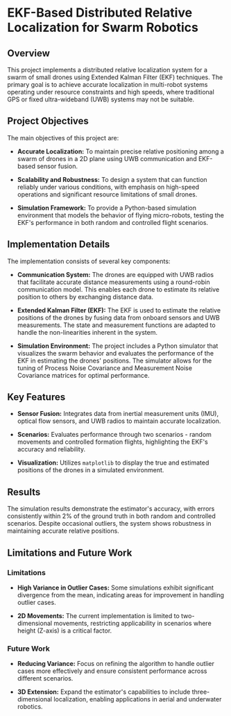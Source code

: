 # EKF-Based Distributed Relative Localization for Swarm Robotics

## Overview

This project implements a distributed relative localization system for a swarm of small drones using Extended Kalman Filter (EKF) techniques. The primary goal is to achieve accurate localization in multi-robot systems operating under resource constraints and high speeds, where traditional GPS or fixed ultra-wideband (UWB) systems may not be suitable.

## Project Objectives

The main objectives of this project are:

- **Accurate Localization:** To maintain precise relative positioning among a swarm of drones in a 2D plane using UWB communication and EKF-based sensor fusion.

- **Scalability and Robustness:** To design a system that can function reliably under various conditions, with emphasis on high-speed operations and significant resource limitations of small drones.

- **Simulation Framework:** To provide a Python-based simulation environment that models the behavior of flying micro-robots, testing the EKF's performance in both random and controlled flight scenarios.

## Implementation Details

The implementation consists of several key components:

- **Communication System:** The drones are equipped with UWB radios that facilitate accurate distance measurements using a round-robin communication model. This enables each drone to estimate its relative position to others by exchanging distance data.

- **Extended Kalman Filter (EKF):** The EKF is used to estimate the relative positions of the drones by fusing data from onboard sensors and UWB measurements. The state and measurement functions are adapted to handle the non-linearities inherent in the system.

- **Simulation Environment:** The project includes a Python simulator that visualizes the swarm behavior and evaluates the performance of the EKF in estimating the drones' positions. The simulator allows for the tuning of Process Noise Covariance and Measurement Noise Covariance matrices for optimal performance.

## Key Features

- **Sensor Fusion:** Integrates data from inertial measurement units (IMU), optical flow sensors, and UWB radios to maintain accurate localization.

- **Scenarios:** Evaluates performance through two scenarios - random movements and controlled formation flights, highlighting the EKF's accuracy and reliability.

- **Visualization:** Utilizes `matplotlib` to display the true and estimated positions of the drones in a simulated environment.

## Results

The simulation results demonstrate the estimator's accuracy, with errors consistently within 2% of the ground truth in both random and controlled scenarios. Despite occasional outliers, the system shows robustness in maintaining accurate relative positions.

## Limitations and Future Work

### Limitations

- **High Variance in Outlier Cases:** Some simulations exhibit significant divergence from the mean, indicating areas for improvement in handling outlier cases.

- **2D Movements:** The current implementation is limited to two-dimensional movements, restricting applicability in scenarios where height (Z-axis) is a critical factor.

### Future Work

- **Reducing Variance:** Focus on refining the algorithm to handle outlier cases more effectively and ensure consistent performance across different scenarios.

- **3D Extension:** Expand the estimator's capabilities to include three-dimensional localization, enabling applications in aerial and underwater robotics.
